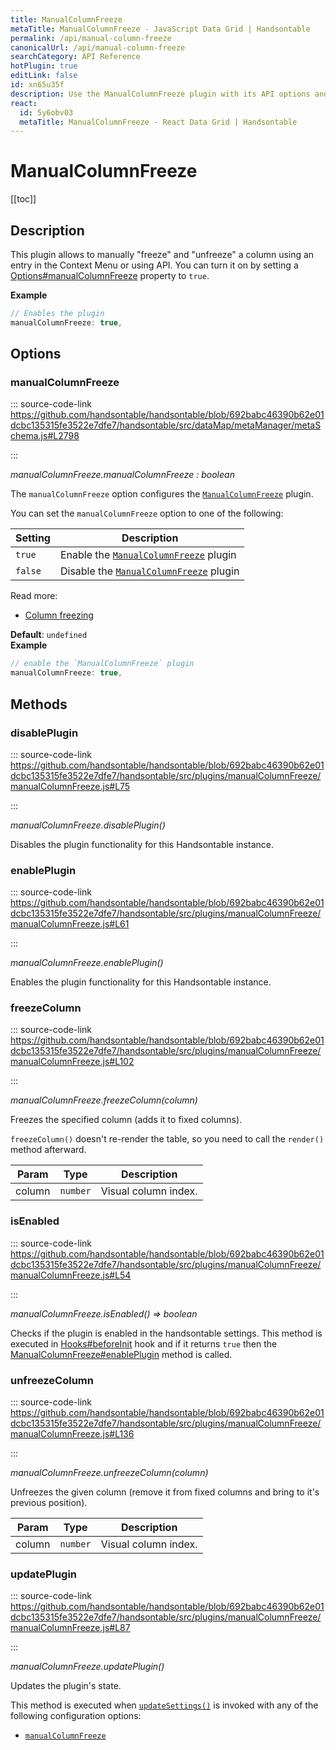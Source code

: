 ```yaml
---
title: ManualColumnFreeze
metaTitle: ManualColumnFreeze - JavaScript Data Grid | Handsontable
permalink: /api/manual-column-freeze
canonicalUrl: /api/manual-column-freeze
searchCategory: API Reference
hotPlugin: true
editLink: false
id: xn65u35f
description: Use the ManualColumnFreeze plugin with its API options and methods to lock (freeze) the position of specified columns.
react:
  id: 5y6obv03
  metaTitle: ManualColumnFreeze - React Data Grid | Handsontable
---
```


# ManualColumnFreeze

[[toc]]

## Description

This plugin allows to manually "freeze" and "unfreeze" a column using an entry in the Context Menu or using API.
You can turn it on by setting a [Options#manualColumnFreeze](@/api/options.md#manualcolumnfreeze) property to `true`.

**Example**  
```js
// Enables the plugin
manualColumnFreeze: true,
```

## Options

### manualColumnFreeze
  
::: source-code-link https://github.com/handsontable/handsontable/blob/692babc46390b62e01dcbc135315fe3522e7dfe7/handsontable/src/dataMap/metaManager/metaSchema.js#L2798

:::

_manualColumnFreeze.manualColumnFreeze : boolean_

The `manualColumnFreeze` option configures the [`ManualColumnFreeze`](@/api/manualColumnFreeze.md) plugin.

You can set the `manualColumnFreeze` option to one of the following:

| Setting  | Description                                                            |
| -------- | ---------------------------------------------------------------------- |
| `true`   | Enable the [`ManualColumnFreeze`](@/api/manualColumnFreeze.md) plugin  |
| `false`  | Disable the [`ManualColumnFreeze`](@/api/manualColumnFreeze.md) plugin |

Read more:
- [Column freezing](@/guides/columns/column-freezing.md#user-triggered-freeze)

**Default**: <code>undefined</code>  
**Example**  
```js
// enable the `ManualColumnFreeze` plugin
manualColumnFreeze: true,
```

## Methods

### disablePlugin
  
::: source-code-link https://github.com/handsontable/handsontable/blob/692babc46390b62e01dcbc135315fe3522e7dfe7/handsontable/src/plugins/manualColumnFreeze/manualColumnFreeze.js#L75

:::

_manualColumnFreeze.disablePlugin()_

Disables the plugin functionality for this Handsontable instance.



### enablePlugin
  
::: source-code-link https://github.com/handsontable/handsontable/blob/692babc46390b62e01dcbc135315fe3522e7dfe7/handsontable/src/plugins/manualColumnFreeze/manualColumnFreeze.js#L61

:::

_manualColumnFreeze.enablePlugin()_

Enables the plugin functionality for this Handsontable instance.



### freezeColumn
  
::: source-code-link https://github.com/handsontable/handsontable/blob/692babc46390b62e01dcbc135315fe3522e7dfe7/handsontable/src/plugins/manualColumnFreeze/manualColumnFreeze.js#L102

:::

_manualColumnFreeze.freezeColumn(column)_

Freezes the specified column (adds it to fixed columns).

`freezeColumn()` doesn't re-render the table,
so you need to call the `render()` method afterward.


| Param | Type | Description |
| --- | --- | --- |
| column | `number` | Visual column index. |



### isEnabled
  
::: source-code-link https://github.com/handsontable/handsontable/blob/692babc46390b62e01dcbc135315fe3522e7dfe7/handsontable/src/plugins/manualColumnFreeze/manualColumnFreeze.js#L54

:::

_manualColumnFreeze.isEnabled() ⇒ boolean_

Checks if the plugin is enabled in the handsontable settings. This method is executed in [Hooks#beforeInit](@/api/hooks.md#beforeinit)
hook and if it returns `true` then the [ManualColumnFreeze#enablePlugin](@/api/manualColumnFreeze.md#enableplugin) method is called.



### unfreezeColumn
  
::: source-code-link https://github.com/handsontable/handsontable/blob/692babc46390b62e01dcbc135315fe3522e7dfe7/handsontable/src/plugins/manualColumnFreeze/manualColumnFreeze.js#L136

:::

_manualColumnFreeze.unfreezeColumn(column)_

Unfreezes the given column (remove it from fixed columns and bring to it's previous position).


| Param | Type | Description |
| --- | --- | --- |
| column | `number` | Visual column index. |



### updatePlugin
  
::: source-code-link https://github.com/handsontable/handsontable/blob/692babc46390b62e01dcbc135315fe3522e7dfe7/handsontable/src/plugins/manualColumnFreeze/manualColumnFreeze.js#L87

:::

_manualColumnFreeze.updatePlugin()_

Updates the plugin's state.

This method is executed when [`updateSettings()`](@/api/core.md#updatesettings) is invoked with any of the following configuration options:
 - [`manualColumnFreeze`](@/api/options.md#manualcolumnfreeze)


